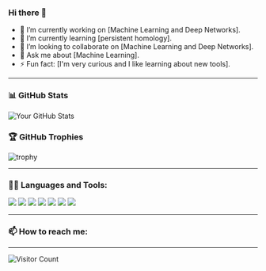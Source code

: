 ### Hi there 👋



- 🔭 I’m currently working on [Machine Learning and Deep Networks].
- 🌱 I’m currently learning [persistent homology].
- 👯 I’m looking to collaborate on [Machine Learning and Deep Networks].
- 💬 Ask me about [Machine Learning].
- ⚡ Fun fact: [I'm very curious and I like learning about new tools].

---

### 📊 GitHub Stats

![Your GitHub Stats](https://github-readme-stats.vercel.app/api?username=yourusername&show_icons=true&theme=radical)

### 🏆 GitHub Trophies

![trophy](https://github-profile-trophy.vercel.app/?username=yourusername&theme=onedark)

---

### 🧑‍💻 Languages and Tools:

<p>
  <img src="https://img.shields.io/badge/-Python-000?style=for-the-badge&logo=python&logoColor=FFD43B" />
  <img src="https://img.shields.io/badge/-JavaScript-000?style=for-the-badge&logo=javascript&logoColor=F7DF1E" />
  <img src="https://img.shields.io/badge/-Node.js-000?style=for-the-badge&logo=node.js&logoColor=339933" />
  <img src="https://img.shields.io/badge/-React-000?style=for-the-badge&logo=react&logoColor=61DAFB" />
  <img src="https://img.shields.io/badge/-HTML5-000?style=for-the-badge&logo=html5&logoColor=E34F26" />
  <img src="https://img.shields.io/badge/-CSS3-000?style=for-the-badge&logo=css3&logoColor=1572B6" />
  <img src="https://img.shields.io/badge/-Git-000?style=for-the-badge&logo=git&logoColor=F05032" />
</p>

---

### 📫 How to reach me:

---

![Visitor Count](https://profile-counter.glitch.me/yourusername/count.svg)
